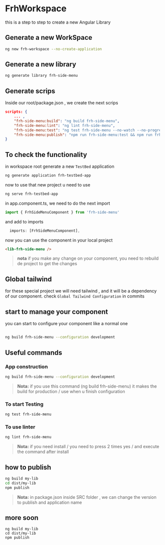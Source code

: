# FrhWorkspace

this is a step to step to create a new Angular Library

## Generate a new WorkSpace

```bash
ng new frh-workspace --no-create-application
```

## Generate a new library

```bash
ng generate library frh-side-menu
```

## Generate scrips

Inside our root/package.json , we create the next scrips 

```JSON
scripts: {
    ... ,
    "frh-side-menu:build": "ng build frh-side-menu",
    "frh-side-menu:lint": "ng lint frh-side-menu",
    "frh-side-menu:test": "ng test frh-side-menu --no-watch --no-progress --browsers=ChromeHeadless",
    "frh-side-menu:publish": "npm run frh-side-menu:test && npm run frh-side-menu:build && npm publish dist/frh-side-menu"
}
```

## To check the functionality

in workspace root generate a new `TestBed` application

````bash
ng generate application frh-testbed-app
````
now to use that new project u need to use 

```bash
ng serve frh-testbed-app
```

in app.component.ts, we need to do the next import
```javascript
import { FrhSideMenuComponent } from 'frh-side-menu'
```

and add to imports
```javascript
  imports: [FrhSideMenuComponent],
```

now you can use the component in your local project

```html
<lib-frh-side-menu />
```
> **nota** if you make any change on your component, you need to rebuild de project to get the changes

## Global tailwind

for these special project we will need tailwind , and it will be a dependency of our component.
check `Global Tailwind Configuration` in commits

## start to manage your component
you can start to configure your component like a normal one

##

```bash
ng build frh-side-menu --configuration development
```








## Useful commands
### App construction

```bash
ng build frh-side-menu --configuration development
```
> **Nota:** if you use this command (ng build frh-side-menu) it makes the build for production / use when u finish configuration


### To start Testing

```bash
ng test frh-side-menu
```

### To use linter

```bash
ng lint frh-side-menu
```
> **Nota:** if you need install / you need to press 2 times yes / and execute the command after install

## how to publish

```bash
ng build my-lib
cd dist/my-lib
npm publish
```
> **Nota:** in package.json inside SRC folder , we can change the version to publish and application name




## more soon
```
ng build my-lib
cd dist/my-lib
npm publish
```

